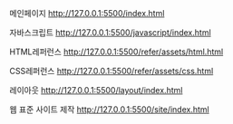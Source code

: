 메인페이지
http://127.0.0.1:5500/index.html

자바스크립트
http://127.0.0.1:5500/javascript/index.html

HTML레퍼런스
http://127.0.0.1:5500/refer/assets/html.html

CSS레퍼런스
http://127.0.0.1:5500/refer/assets/css.html

레이아웃
http://127.0.0.1:5500/layout/index.html

웹 표준 사이트 제작
http://127.0.0.1:5500/site/index.html
